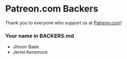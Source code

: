 ﻿# Patreon.com Backers

Thank you to everyone who support us at [Patreon.com](https://www.patreon.com/gijgo)!

### Your name in BACKERS.md

- Jihoon Baek
- Jerrel Kenemore